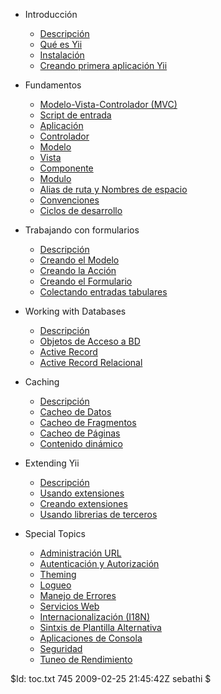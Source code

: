 * Introducción
	- [Descripción](index)
    - [Qué es Yii](quickstart.what-is-yii)
    - [Instalación](quickstart.installation)
    - [Creando primera aplicación Yii](quickstart.first-app)

* Fundamentos
    - [Modelo-Vista-Controlador (MVC)](basics.mvc)
    - [Script de entrada](basics.entry)
    - [Aplicación](basics.application)
    - [Controlador](basics.controller)
    - [Modelo](basics.model)
    - [Vista](basics.view)
    - [Componente](basics.component)
    - [Modulo](basics.module)
    - [Alias de ruta y Nombres de espacio](basics.namespace)
    - [Convenciones](basics.convention)
    - [Ciclos de desarrollo](basics.workflow)

* Trabajando con formularios
    - [Descripción](form.overview)
    - [Creando el Modelo](form.model)
    - [Creando la Acción](form.action)
    - [Creando el Formulario](form.view)
    - [Colectando entradas tabulares](form.table)

* Working with Databases
    - [Descripción](database.overview)
    - [Objetos de Acceso a BD](database.dao)
    - [Active Record](database.ar)
    - [Active Record Relacional](database.arr)

* Caching
    - [Descripción](caching.overview)
    - [Cacheo de Datos](caching.data)
    - [Cacheo de Fragmentos](caching.fragment)
    - [Cacheo de Páginas](caching.page)
    - [Contenido dinámico](caching.dynamic)

* Extending Yii
    - [Descripción](extension.overview)
    - [Usando extensiones](extension.use)
    - [Creando extensiones](extension.create)
    - [Usando librerias de terceros](extension.integration)

* Special Topics
    - [Administración URL](topics.url)
    - [Autenticación y Autorización](topics.auth)
    - [Theming](topics.theming)
    - [Logueo](topics.logging)
    - [Manejo de Errores](topics.error)
    - [Servicios Web](topics.webservice)
    - [Internacionalización (I18N)](topics.i18n)
    - [Sintxis de Plantilla Alternativa](topics.prado)
    - [Aplicaciones de Consola](topics.console)
    - [Seguridad](topics.security)
    - [Tuneo de Rendimiento](topics.performance)

<div class="revision">$Id: toc.txt 745 2009-02-25 21:45:42Z sebathi $</div>